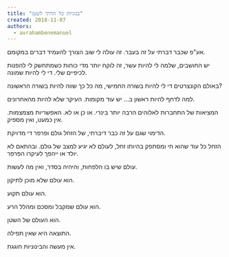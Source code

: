 ```yaml
---
title: "בנוניות כל הדרך לשטן"
created: 2018-11-07
authors: 
  - avrahambenemanuel
---
```


אע"פ שכבר דברתי על זה בעבר. זה עולה לי שוב הצורך להעמיד דברים במקומם.

יש החושבים, שלמה לי להיות עשר, זה לוקח יותר מדי כוחות כשמתחשק לי להפנות לכיפיים שלי. די לי להיות שמונה.

באולם הקונצרטים די לי להיות בשורה החמישי, מה כל כך שווה להיות בשורה הראשונה?

למה לדחף להיות ראשון ב... יש עוד מקומות. העיקר שלא להיות מהאחרונים.

המציאות של התחברות לאלוהים הרבה יותר בינרי. או כן או לא. האפשריות מצמצמות. אין כמעט, ואין מספיק.

הדימוי שגם על זה כבר דיברתי, של הזחל גולם ופרפר די מדויקת.

הזחל כל עוד שהוא חי ומסתפק בהיותו זחל, לעולם לא יגיע למצב של גולם. ובהתאם לא יולד או ייהפך לעיקרו הפרפר.

עולם שיש בו הלפחות, והיהיה בסדר, ואין מה לעשות.

הוא עולם שלא מוכן לתיקון.

הוא עולם תקוע.

הוא עולם שמקבל ומסכם ומהלל הרע.

הוא העולם של השטן.

התוצאה היא שאין תפילה.

אין מעשה והבינוניות חוגגת.

